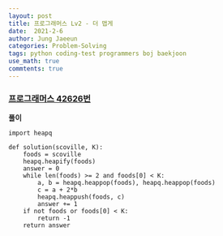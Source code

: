 ```yaml
---
layout: post
title: 프로그래머스 Lv2 - 더 맵게
date:  2021-2-6
author: Jung Jaeeun
categories: Problem-Solving
tags: python coding-test programmers boj baekjoon
use_math: true
commtents: true
---
```


### [프로그래머스 42626번](https://programmers.co.kr/learn/courses/30/lessons/42626)

**풀이**

```python3
import heapq

def solution(scoville, K):
    foods = scoville
    heapq.heapify(foods)
    answer = 0
    while len(foods) >= 2 and foods[0] < K:
        a, b = heapq.heappop(foods), heapq.heappop(foods)
        c = a + 2*b
        heapq.heappush(foods, c)
        answer += 1
    if not foods or foods[0] < K:
        return -1  
    return answer
```